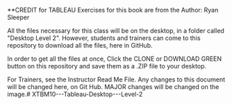 

**CREDIT for TABLEAU Exercises for this book are from the Author: Ryan Sleeper

All the files necessary for this class will be on the desktop, in a folder called "Desktop Level 2".  However, students and trainers can come to this repository to download all the files, here in GitHub.

In order to get all the files at once, Click the CLONE or DOWNLOAD GREEN button on this repository and save them as a .ZIP file to your desktop.

For Trainers, see the Instructor Read Me File. Any changes to this document will be changed here, on Git Hub. MAJOR changes will be changed on the image.# XTBM10---Tableau-Desktop---Level-2
